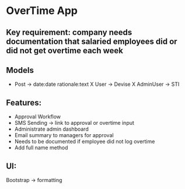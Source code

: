 # OverTime App


 
 ## Key requirement: company needs documentation that salaried employees did or did not get overtime each week
 
 ## Models
 - Post -> date:date rationale:text
 X User -> Devise
 X AdminUser -> STI
 
 ## Features:
 - Approval Workflow
 - SMS Sending -> link to approval or overtime input
 - Administrate admin dashboard
 - Email summary to managers for approval
 - Needs to be documented if employee did not log overtime
 - Add full name method
 ## UI:
 Bootstrap -> formatting
